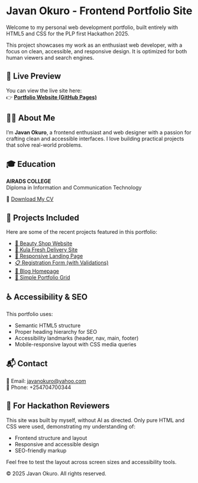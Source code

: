 # Javan Okuro - Frontend Portfolio Site

Welcome to my personal web development portfolio, built entirely with HTML5 and CSS for the PLP first Hackathon 2025.

This project showcases my work as an enthusiast web developer, with a focus on clean, accessible, and responsive design. It is optimized for both human viewers and search engines.


## 🔗 Live Preview

You can view the live site here:  
👉 **[Portfolio Website (GitHub Pages)](https://jarvano.github.io/portfolio-site/)**


## 🧑‍💻 About Me

I’m **Javan Okuro**, a frontend enthusiast and web designer with a passion for crafting clean and accessible interfaces. I love building practical projects that solve real-world problems.

## 🎓 Education

**AIRADS COLLEGE**  
Diploma in Information and Communication Technology

📄 [Download My CV](https://drive.google.com/file/d/1aXgd8I_JBDQUr9qlrm95Nw0otZ9eoW3s/view?usp=drivesdk)


## 💼 Projects Included

Here are some of the recent projects featured in this portfolio:


- [💄 Beauty Shop Website](https://javanokuro.github.io/beauty-shop/)  
- [🥬 Kula Fresh Delivery Site](https://javanokuro.github.io/kulafresh/)  
- [🚀 Responsive Landing Page](https://javanokuro.github.io/landing-page/)  
- [📋 Registration Form (with Validations)](https://javanokuro.github.io/registration-form/)  
- [📰 Blog Homepage](https://javanokuro.github.io/blog-homepage/)  
- [📱 Simple Portfolio Grid](https://javanokuro.github.io/portfolio-grid/)

## ♿ Accessibility & SEO

This portfolio uses:

- Semantic HTML5 structure
- Proper heading hierarchy for SEO
- Accessibility landmarks (header, nav, main, footer)
- Mobile-responsive layout with CSS media queries


## 📬 Contact

📧 Email: javanokuro@yahoo.com  
📱 Phone: +254704700344


## 🏁 For Hackathon Reviewers

This site was built by myself, without AI as directed. Only pure HTML and CSS were used, demonstrating my understanding of:

- Frontend structure and layout
- Responsive and accessible design
- SEO-friendly markup

Feel free to test the layout across screen sizes and accessibility tools.


© 2025 Javan Okuro. All rights reserved.
